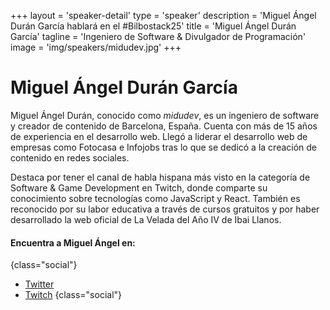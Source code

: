 +++
layout = 'speaker-detail'
type = 'speaker'
description = 'Miguel Ángel Durán García hablará en el #Bilbostack25'
title = 'Miguel Ángel Durán García'
tagline = 'Ingeniero de Software & Divulgador de Programación'
image = 'img/speakers/midudev.jpg'
+++

# Miguel Ángel Durán García

Miguel Ángel Durán, conocido como *midudev*, es un ingeniero de software y creador de contenido de Barcelona, España. Cuenta con más de 15 años de experiencia en el desarrollo web. Llegó a liderar el desarrollo web de empresas como Fotocasa e Infojobs tras lo que se dedicó a la creación de contenido en redes sociales.

Destaca por tener el canal de habla hispana más visto en la categoría de Software & Game Development en Twitch, donde comparte su conocimiento sobre tecnologías como JavaScript y React. También es reconocido por su labor educativa a través de cursos gratuitos y por haber desarrollado la web oficial de La Velada del Año IV de Ibai Llanos.

#### Encuentra a Miguel Ángel en:

{class="social"}
* [Twitter](https://x.com/midudev)
* [Twitch](https://twitch.tv/midudev)
  {class="social"}

